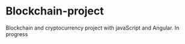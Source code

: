 # Blockchain-project
Blockchain and cryptocurrency project with javaScript and Angular.
In progress

